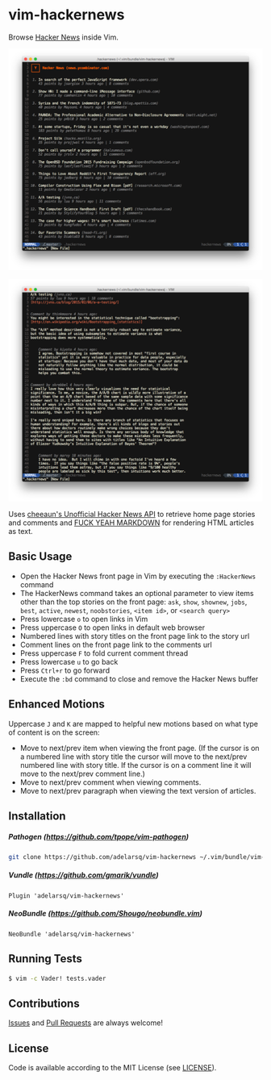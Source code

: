 vim-hackernews
==============

Browse [Hacker News](https://news.ycombinator.com) inside Vim.

![Hacker News Front Page in Vim](https://github.com/adelarsq/vim-hackernews/raw/master/screenshots/vim-hackernews-home.png)

![Hacker News Comments in Vim](https://github.com/adelarsq/vim-hackernews/raw/master/screenshots/vim-hackernews-item.png)

Uses [cheeaun's Unofficial Hacker News API](https://github.com/cheeaun/node-hnapi)
to retrieve home page stories and comments and
[FUCK YEAH MARKDOWN](http://fuckyeahmarkdown.com) for rendering HTML articles
as text.


Basic Usage
-----------

* Open the Hacker News front page in Vim by executing the `:HackerNews` command
* The HackerNews command takes an optional parameter to view items other
  than the top stories on the front page: `ask`, `show`, `shownew`, `jobs`,
  `best`, `active`, `newest`, `noobstories`, `<item id>`, or `<search query>`
* Press lowercase `o` to open links in Vim
* Press uppercase `O` to open links in default web browser
* Numbered lines with story titles on the front page link to the story url
* Comment lines on the front page link to the comments url
* Press uppercase `F` to fold current comment thread
* Press lowercase `u` to go back
* Press `Ctrl+r` to go forward
* Execute the `:bd` command to close and remove the Hacker News buffer


Enhanced Motions
----------------

Uppercase `J` and `K` are mapped to helpful new motions based on what type of
content is on the screen:

* Move to next/prev item when viewing the front page. (If the cursor is on a
  numbered line with story title the cursor will move to the next/prev numbered
  line with story title. If the cursor is on a comment line it will move to the
  next/prev comment line.)
* Move to next/prev comment when viewing comments.
* Move to next/prev paragraph when viewing the text version of articles.


Installation
------------

##### Pathogen (https://github.com/tpope/vim-pathogen)
```bash
git clone https://github.com/adelarsq/vim-hackernews ~/.vim/bundle/vim-hackernews
```

##### Vundle (https://github.com/gmarik/vundle)
```
Plugin 'adelarsq/vim-hackernews'
```

##### NeoBundle (https://github.com/Shougo/neobundle.vim)
```
NeoBundle 'adelarsq/vim-hackernews'
```


Running Tests
-------------

```bash
$ vim -c Vader! tests.vader
```


Contributions
-------------

[Issues](https://github.com/adelarsq/vim-hackernews/issues) and
[Pull Requests](https://github.com/adelarsq/vim-hackernews/pulls) are always
welcome!


License
-------

Code is available according to the MIT License
(see [LICENSE](https://github.com/adelarsq/vim-hackernews/raw/master/LICENSE)).
